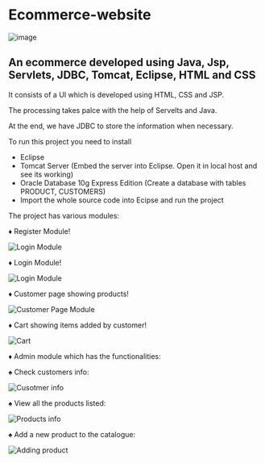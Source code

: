 # Ecommerce-website

![image](https://github.com/hemanthsaich/Ecommerce-Website/assets/91429511/2e2eba9a-c3fd-4474-b03a-ac62a5d1fa11)
<h2>An ecommerce developed using Java, Jsp, Servlets, JDBC, Tomcat, Eclipse, HTML and CSS</h2>
<p>It consists of a UI which is developed using HTML, CSS and JSP.</p>
</p>The processing takes palce with the help of Servelts and Java. </p>
<p>At the end, we have JDBC to store the information when necessary. </p>
<p>To run this project you need to install</p>
<ul>
<li>Eclipse</li>
<li>Tomcat Server (Embed the server into Eclipse. Open it in local host and see its working)</li>
<li>Oracle Database 10g Express Edition (Create a database with tables PRODUCT, CUSTOMERS)</li>
<li>Import the whole source code into Ecipse and run the project</li>
 </ul>
<p>The project has various modules: </p>
<p>&#9830; Register Module!</p>
<img src="https://github.com/hemanthsaich/Ecommerce-Website/assets/91429511/2e2eba9a-c3fd-4474-b03a-ac62a5d1fa11" align="center" alt="Login Module">
<p>&#9830; Login Module!</p>
<img src="https://user-images.githubusercontent.com/92751444/235295992-58e2abd3-8dac-43c1-a46a-3b0938600e70.png" align="center" alt="Login Module">
<p>&#9830; Customer page showing products!</p>
<img src="https://user-images.githubusercontent.com/92751444/235296048-5e4f3006-2e7b-4948-8d3b-376651cd45a1.png" align="center" alt="Customer Page Module">
<p>&#9830; Cart showing items added by customer!</p>
<img src="https://user-images.githubusercontent.com/92751444/235296069-6ed2dc7b-0833-427d-966b-8d282064024e.png" align="center" alt="Cart">
<p>&#9830; Admin module which has the functionalities:</p>
 <p>&#9824; Check customers info:</p>
 <img src="https://user-images.githubusercontent.com/92751444/235296099-66dab34c-f419-439c-a6ae-caebb2cef713.png" align="center" alt="Cusotmer info">
 <p>&#9824; View all the products listed:</p>
 <img src="https://user-images.githubusercontent.com/92751444/235296115-fbd5a02e-8935-4380-b20b-a660434247c9.png" align="center" alt="Products info">
 <p>&#9824; Add a new product to the catalogue:</p>
 <img src="https://user-images.githubusercontent.com/92751444/235296132-e1a2afb0-e8ba-487b-aa7e-c604a10e8b48.png" align="center" alt="Adding product">
